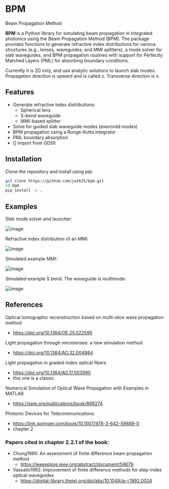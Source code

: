 # BPM
Beam Propagation Method

**BPM** is a Python library for simulating beam propagation in integrated photonics using the Beam Propagation Method (BPM). The package provides functions to generate refractive index distributions for various structures (e.g., lenses, waveguides, and MMI splitters), a mode solver for slab waveguides, and BPM propagation routines with support for Perfectly Matched Layers (PML) for absorbing boundary conditions.

Currently it is 2D only, and use analytic solutions to launch slab modes. Propagation direction is upward and is called z. Transverse direction is x.

## Features

- Generate refractive index distributions:
  - Spherical lens
  - S-bend waveguide
  - MMI-based splitter
- Solve for guided slab waveguide modes (even/odd modes)
- BPM propagation using a Runge-Kutta integrator
- PML boundary absorption
- [] Import from GDSII

## Installation

Clone the repository and install using pip:

```bash
git clone https://github.com/jwt625/bpm.git
cd bpm
pip install -e .
```


## Examples

Slab mode solver and launcher:

![image](https://github.com/user-attachments/assets/5aad97f5-7521-431d-8578-9c7655831798)


Refractive index distribution of an MMI:

![image](https://github.com/user-attachments/assets/e15c0aac-7a6e-419b-9484-62c910e5ca1e)


Simulated example MMI:

![image](https://github.com/user-attachments/assets/d3ee4359-02d7-42cb-b568-d2f0eb55f7a0)


Simulated example S bend. The waveguide is multimode:

![image](https://github.com/user-attachments/assets/fdf6e0ba-5684-4312-8bb1-c2ab070e5de5)




## References


Optical tomographic reconstruction based on multi-slice wave propagation method
- https://doi.org/10.1364/OE.25.022595

Light propagation through microlenses: a new simulation method
- https://doi.org/10.1364/AO.32.004984


Light propagation in graded-index optical fibers
- https://doi.org/10.1364/AO.17.003990
- this one is a classic


Numerical Simulation of Optical Wave Propagation with Examples in MATLAB
- https://spie.org/publications/book/866274

Photonic Devices for Telecommunications
- https://link.springer.com/book/10.1007/978-3-642-59889-0
- chapter 2

### Papers cited in chapter 2.2.1 of the book:

- Chung1990: An assessment of finite difference beam propagation method
	- https://ieeexplore.ieee.org/abstract/document/59679
- Vassallo1992: Improvement of finite difference methods for step-index optical waveguides
	- https://digital-library.theiet.org/doi/abs/10.1049/ip-j.1992.0024

